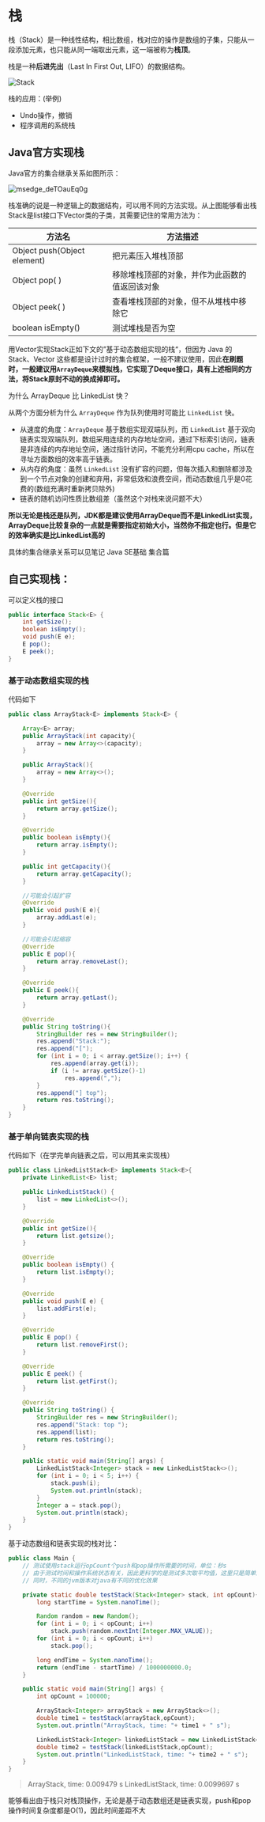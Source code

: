 # 栈

栈（Stack）是一种线性结构，相比数组，栈对应的操作是数组的子集，只能从一段添加元素，也只能从同一端取出元素，这一端被称为**栈顶**。

栈是一种**后进先出**（Last In First Out, LIFO）的数据结构。

![Stack](https://jswanyu-1309100582.cos.ap-shanghai.myqcloud.com/picgo/%E6%A0%88%E7%A4%BA%E6%84%8F%E5%9B%BE.png)

栈的应用：(举例)

* Undo操作，撤销
* 程序调用的系统栈



## Java官方实现栈

Java官方的集合继承关系如图所示：

![msedge_deTOauEq0g](https://jswanyu-1309100582.cos.ap-shanghai.myqcloud.com/picgo/Java%E9%9B%86%E5%90%88-collection%E7%BB%A7%E6%89%BF%E5%85%B3%E7%B3%BB%E5%9B%BE.png)

栈准确的说是一种逻辑上的数据结构，可以用不同的方法实现。从上图能够看出栈Stack是list接口下Vector类的子类，其需要记住的常用方法为：

| 方法名                      | 方法描述                                       |
| --------------------------- | ---------------------------------------------- |
| Object push(Object element) | 把元素压入堆栈顶部                             |
| Object pop( )               | 移除堆栈顶部的对象，并作为此函数的值返回该对象 |
| Object peek( )              | 查看堆栈顶部的对象，但不从堆栈中移除它         |
| boolean isEmpty()           | 测试堆栈是否为空                               |

用Vector实现Stack正如下文的”基于动态数组实现的栈“，但因为 Java 的 Stack、Vector 这些都是设计过时的集合框架，一般不建议使用，因此**在刷题时，一般建议用`ArrayDeque`来模拟栈，它实现了Deque接口，具有上述相同的方法，将Stack原封不动的换成掉即可。**

为什么 ArrayDeque 比 LinkedList 快？

从两个方面分析为什么 `ArrayDeque` 作为队列使用时可能比 `LinkedList` 快。

- 从速度的角度：`ArrayDeque` 基于数组实现双端队列，而 `LinkedList` 基于双向链表实现双端队列，数组采用连续的内存地址空间，通过下标索引访问，链表是非连续的内存地址空间，通过指针访问，不能充分利用cpu cache，所以在寻址方面数组的效率高于链表。
- 从内存的角度：虽然 `LinkedList` 没有扩容的问题，但每次插入和删除都涉及到一个节点对象的创建和弃用，非常低效和浪费空间，而动态数组几乎是0花费的(数组充满时重新拷贝除外)
- 链表的随机访问性质比数组差（虽然这个对栈来说问题不大）

**所以无论是栈还是队列，JDK都是建议使用ArrayDeque而不是LinkedList实现，ArrayDeque比较复杂的一点就是需要指定初始大小，当然你不指定也行。但是它的效率确实是比LinkedList高的**





具体的集合继承关系可以见笔记 Java SE基础 集合篇





## 自己实现栈：

可以定义栈的接口

```java
public interface Stack<E> {
    int getSize();
    boolean isEmpty();
    void push(E e);
    E pop();
    E peek();
}
```



### 基于动态数组实现的栈

代码如下

```java
public class ArrayStack<E> implements Stack<E> {

    Array<E> array;
    public ArrayStack(int capacity){
        array = new Array<>(capacity);
    }

    public ArrayStack(){
        array = new Array<>();
    }

    @Override
    public int getSize(){
        return array.getSize();
    }

    @Override
    public boolean isEmpty(){
        return array.isEmpty();
    }

    public int getCapacity(){
        return array.getCapacity();
    }

    //可能会引起扩容
    @Override
    public void push(E e){
        array.addLast(e);
    }

    //可能会引起缩容
    @Override
    public E pop(){
        return array.removeLast();
    }

    @Override
    public E peek(){
        return array.getLast();
    }

    @Override
    public String toString(){
        StringBuilder res = new StringBuilder();
        res.append("Stack:");
        res.append("[");
        for (int i = 0; i < array.getSize(); i++) {
            res.append(array.get(i));
            if (i != array.getSize()-1)
                res.append(",");
        }
        res.append("] top");
        return res.toString();
    }
}
```



### 基于单向链表实现的栈

代码如下（在学完单向链表之后，可以用其来实现栈）

```java
public class LinkedListStack<E> implements Stack<E>{
    private LinkedList<E> list;

    public LinkedListStack() {
        list = new LinkedList<>();
    }

    @Override
    public int getSize(){
        return list.getsize();
    }

    @Override
    public boolean isEmpty() {
        return list.isEmpty();
    }

    @Override
    public void push(E e) {
        list.addFirst(e);
    }

    @Override
    public E pop() {
        return list.removeFirst();
    }

    @Override
    public E peek() {
        return list.getFirst();
    }

    @Override
    public String toString() {
        StringBuilder res = new StringBuilder();
        res.append("Stack: top ");
        res.append(list);
        return res.toString();
    }

    public static void main(String[] args) {
        LinkedListStack<Integer> stack = new LinkedListStack<>();
        for (int i = 0; i < 5; i++) {
            stack.push(i);
            System.out.println(stack);
        }
        Integer a = stack.pop();
        System.out.println(stack);
    }
}
```



基于动态数组和链表实现的栈对比：

```java
public class Main {
    // 测试使用stack运行opCount个push和pop操作所需要的时间，单位：秒s
    // 由于测试时间和操作系统状态有关，因此更科学的是测试多次取平均值，这里只是简单测试一下
    // 同时，不同的jvm版本对java有不同的优化效果

    private static double testStack(Stack<Integer> stack, int opCount){
        long startTime = System.nanoTime();

        Random random = new Random();
        for (int i = 0; i < opCount; i++)
            stack.push(random.nextInt(Integer.MAX_VALUE));
        for (int i = 0; i < opCount; i++)
            stack.pop();

        long endTime = System.nanoTime();
        return (endTime - startTime) / 1000000000.0;
    }

    public static void main(String[] args) {
        int opCount = 100000;

        ArrayStack<Integer> arrayStack = new ArrayStack<>();
        double time1 = testStack(arrayStack,opCount);
        System.out.println("ArrayStack, time: "+ time1 + " s");

        LinkedListStack<Integer> linkedListStack = new LinkedListStack<>();
        double time2 = testStack(linkedListStack,opCount);
        System.out.println("LinkedListStack, time: "+ time2 + " s");
    }
}
```

>   ArrayStack, time: 0.009479 s
>   LinkedListStack, time: 0.0099697 s



能够看出由于栈只对栈顶操作，无论是基于动态数组还是链表实现，push和pop操作时间复杂度都是O(1)，因此时间差距不大

